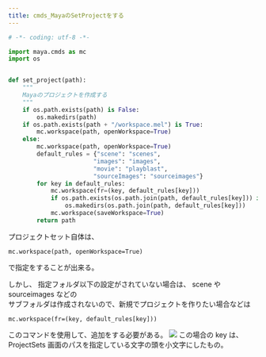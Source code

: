 ```yaml
---
title: cmds_MayaのSetProjectをする
---
```


```python
# -*- coding: utf-8 -*-

import maya.cmds as mc
import os


def set_project(path):
    """
    Mayaのプロジェクトを作成する
    """
    if os.path.exists(path) is False:
        os.makedirs(path)
    if os.path.exists(path + "/workspace.mel") is True:
        mc.workspace(path, openWorkspace=True)
    else:
        mc.workspace(path, openWorkspace=True)
        default_rules = {"scene": "scenes",
                        "images": "images",
                        "movie": "playblast",
                        "sourceImages": "sourceimages"}
        for key in default_rules:
            mc.workspace(fr=(key, default_rules[key]))
            if os.path.exists(os.path.join(path, default_rules[key])) is False:
                os.makedirs(os.path.join(path, default_rules[key]))
            mc.workspace(saveWorkspace=True)
        return path
```

プロジェクトセット自体は、

```
mc.workspace(path, openWorkspace=True)
```

で指定をすることが出来る。

しかし、
指定フォルダ以下の設定がされていない場合は、 scene や sourceimages などの  
サブフォルダは作成されないので、新規でプロジェクトを作りたい場合などは

```
mc.workspace(fr=(key, default_rules[key]))
```

このコマンドを使用して、追加をする必要がある。
![](https://gyazo.com/2cae6e476f298864e5120d2b7b11132b.png)
この場合の key は、ProjectSets 画面のパスを指定している文字の頭を小文字にしたもの。
